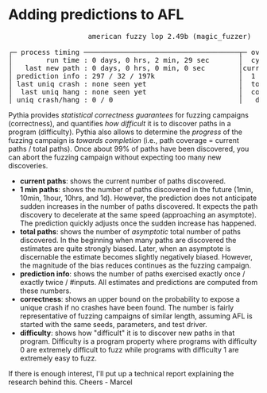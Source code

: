 # Adding predictions to AFL

<pre>
                   american fuzzy lop 2.49b (magic_fuzzer)

┌─ process timing ─────────────────────────────────────┬─ overall results ─────┐
│        run time : 0 days, 0 hrs, 2 min, 29 sec       │  cycles done : 0      │
│   last new path : 0 days, 0 hrs, 0 min, 0 sec        │current paths : 533    │
│ prediction info : 297 / 32 / 197k                    │  1 min paths : 652    │
│ last uniq crash : none seen yet                      │  total paths : 1911   │
│  last uniq hang : none seen yet                      │  correctness : 2e-03  │
│ uniq crash/hang : 0 / 0                              │   difficulty : 5e-02  │
</pre>

Pythia provides *statistical correctness guarantees* for fuzzing campaigns (correctness), and quantifies *how difficult* it is to discover paths in a program (difficulty). Pythia also allows to determine the *progress* of the fuzzing campaign is *towards completion* (i.e., path coverage = current paths / total paths). Once about 99% of paths have been discovered, you can abort the fuzzing campaign without expecting too many new discoveries.

* **current paths**: shows the current number of paths discovered.
* **1 min paths**: shows the number of paths discovered in the future (1min, 10min, 1hour, 10hrs, and 1d). However, the prediction does not anticipate sudden increases in the number of paths discovered. It expects the path discovery to decelerate at the same speed (approaching an asymptote). The prediction quickly adjusts once the sudden increase has happened.
* **total paths**: shows the number of *asymptotic* total number of paths discovered. In the beginning when many paths are discovered the estimates are quite strongly biased. Later, when an asymptote is discernable the estimate becomes slightly negatively biased. However, the magnitude of the bias reduces  continues as the fuzzing campaign.
* **prediction info**: shows the number of paths exercised exactly once / exactly twice / #inputs. All estimates and predictions are computed from these numbers.
* **correctness**: shows an upper bound on the probability to expose a unique crash if no crashes have been found. The number is fairly representative of fuzzing campaigns of similar length, assuming AFL is started with the same seeds, parameters, and test driver. 
* **difficulty**: shows how "difficult" it is to discover new paths in that program. Difficulty is a program property where programs with difficulty 0 are extremely difficult to fuzz while programs with difficulty 1 are extremely easy to fuzz.

If there is enough interest, I'll put up a technical report explaining the research behind this.
Cheers - Marcel

